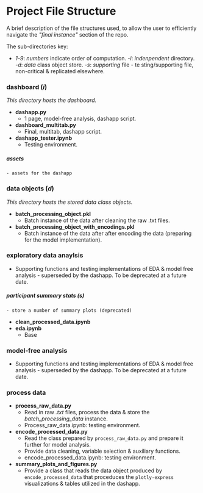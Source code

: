# Project File Structure

A brief description of the file structures used, to allow the user to efficiently navigate the _"final instance"_ section of the repo.

The sub-directories key:

 - *1-9*: _numbers_ indicate order of computation.
 -*i*: _indenpendent_ directory.
 -*d*: _data_ class object store.
 -*s*: _supporting_ file - te sting/supporting file, non-critical & replicated elsewhere.

### dashboard (_i_)

_This directory hosts the dashboard._

  - **dashapp.py**
    - 1 page, model-free analysis, dashapp script.
  - **dashboard_multitab.py**
    - Final, multitab, dashapp script.
  - **dashapp_tester.ipynb**
    - Testing environment.
  
  ##### assets
    - assets for the dashapp

### data objects (_d_)

_This directory hosts the stored data class objects._

  - **batch_processing_object.pkl**
    - Batch instance of the data after cleaning the raw .txt files.
  - **batch_processing_object_with_encodings.pkl**
    - Batch instance of the data after after encoding the data (preparing for the model implementation).
  

### exploratory data anaylsis

  - Supporting functions and testing implementations of EDA & model free analysis - superseded by the dashapp. To be deprecated at a future date.

  ##### participant summary stats (_s_)
    - store a number of summary plots (deprecated)

  - **clean_processed_data.ipynb**
  - **eda.ipynb**
    - Base 



### model-free analysis 
  - Supporting functions and testing implementations of EDA & model free analysis - superseded by the dashapp. To be deprecated at a future date.

### process data
  - **process_raw_data.py**
    - Read in raw _.txt_ files, process the data & store the _batch\_processing\_data_ instance.
    - Process_raw_data.ipynb: testing environment.
  - **encode_processed_data.py**
    - Read the class prepared by `process_raw_data.py` and prepare it further for model analysis.
    - Provide data cleaning, variable selection & auxiliary functions.
    - encode_processed_data.ipynb: testing environment.
  - **summary_plots_and_figures.py**
    - Provide a class that reads the data object produced by `encode_processed_data` that proceduces the `plotly-express` visualizations & tables utilized in the dashapp.
